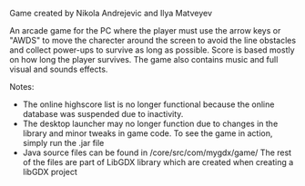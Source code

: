 Game created by Nikola Andrejevic and Ilya Matveyev

An arcade game for the PC where the player must use the arrow keys or "AWDS" to move the charecter around the screen to 
avoid the line obstacles and collect power-ups to survive as long as possible. Score is based mostly on how long the 
player survives. The game also contains music and full visual and sounds effects.

Notes:
- The online highscore list is no longer functional because the online database was suspended due to inactivity.
- The desktop launcher may no longer function due to changes in the library and minor tweaks in game code. To see
the game in action, simply run the .jar file
- Java source files can be found in /core/src/com/mygdx/game/  The rest of the files are part of LibGDX library which are created when creating a libGDX project
